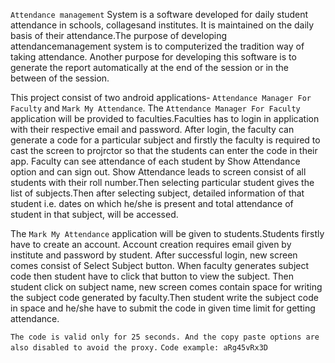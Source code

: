 `Attendance management` System is a software developed for daily student attendance in schools, collagesand institutes. It is maintained on the daily basis of their attendance.The purpose of developing attendancemanagement system is to computerized the tradition way of taking attendance. Another purpose for developing this software is to generate the report automatically at the end of the session or in the between of the session.

This project consist of two android applications- `Attendance Manager For Faculty` and `Mark My Attendance`.
The `Attendance Manager For Faculty` application will be provided to faculties.Faculties has to login in application with their respective email and password.
After login, the faculty can generate a code for a particular subject and firstly the faculty is required to cast the screen to projrctor so that the students can enter the code in their app.
Faculty can see attendance of each student by Show Attendance option and can sign out. Show Attendance leads to screen consist of all students with their roll number.Then selecting particular student gives the list of subjects.Then after selecting subject, detailed information of that student i.e. dates on which he/she is present and total attendance of student in that subject, will be accessed.

The `Mark My Attendance` application will be given to students.Students firstly have to create an account.
Account creation requires email given by institute and password by student.
After successful login, new screen comes consist of Select Subject button. When faculty generates subject code then student have to click that button to view the subject.
 Then student click on subject name, new screen comes contain space for writing the subject code generated by faculty.Then student write the subject code in space and he/she have to submit the code in given time limit for getting attendance.

`The code is valid only for 25 seconds. And the copy paste options are also disabled to avoid the proxy.`
`Code example: aRg45vRx3D `

